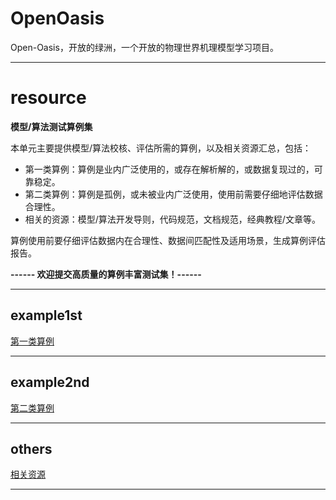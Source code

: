 # OpenOasis
Open-Oasis，开放的绿洲，一个开放的物理世界机理模型学习项目。

---------------------------------------------------------------------------

# resource
**模型/算法测试算例集**

本单元主要提供模型/算法校核、评估所需的算例，以及相关资源汇总，包括：  
+ 第一类算例：算例是业内广泛使用的，或存在解析解的，或数据复现过的，可靠稳定。
+ 第二类算例：算例是孤例，或未被业内广泛使用，使用前需要仔细地评估数据合理性。
+ 相关的资源：模型/算法开发导则，代码规范，文档规范，经典教程/文章等。

算例使用前要仔细评估数据内在合理性、数据间匹配性及适用场景，生成算例评估报告。

**------ 欢迎提交高质量的算例丰富测试集！------**

---------------------------------------------------------------------------

## example1st

[第一类算例](./example1st/README.md)

---------------------------------------------------------------------------

## example2nd

[第二类算例](./example2nd/README.md)

---------------------------------------------------------------------------

## others

[相关资源](./others/README.md)

---------------------------------------------------------------------------
